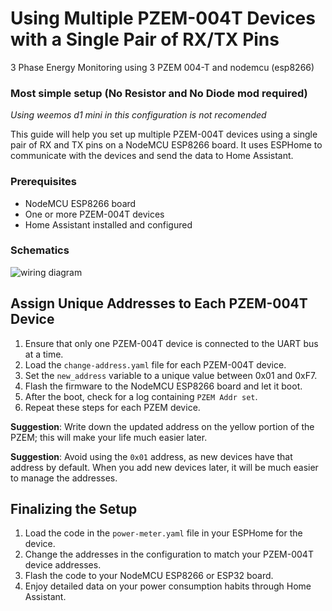 # Using Multiple PZEM-004T Devices with a Single Pair of RX/TX Pins
3 Phase Energy Monitoring using 3 PZEM 004-T and nodemcu (esp8266) 

### Most simple setup (No Resistor and No Diode mod required)

_Using weemos d1 mini in this configuration is not recomended_ 

This guide will help you set up multiple PZEM-004T devices using a single pair of RX and TX pins on a NodeMCU ESP8266 board. It uses ESPHome to communicate with the devices and send the data to Home Assistant.

### Prerequisites
* NodeMCU ESP8266 board
* One or more PZEM-004T devices
* Home Assistant installed and configured

### Schematics 
![wiring diagram](https://github.com/bnap00/PZEM-ESPHome/blob/main/pzem_bb.png)

## Assign Unique Addresses to Each PZEM-004T Device 

1. Ensure that only one PZEM-004T device is connected to the UART bus at a time.
2. Load the `change-address.yaml` file for each PZEM-004T device.
3. Set the `new_address` variable to a unique value between 0x01 and 0xF7.
4. Flash the firmware to the NodeMCU ESP8266 board and let it boot.
5. After the boot, check for a log containing `PZEM Addr set`.
6. Repeat these steps for each PZEM device.

**Suggestion**: Write down the updated address on the yellow portion of the PZEM; this will make your life much easier later.

**Suggestion**: Avoid using the `0x01` address, as new devices have that address by default. When you add new devices later, it will be much easier to manage the addresses.

## Finalizing the Setup

1. Load the code in the `power-meter.yaml` file in your ESPHome for the device.
2. Change the addresses in the configuration to match your PZEM-004T device addresses.
3. Flash the code to your NodeMCU ESP8266 or ESP32 board.
4. Enjoy detailed data on your power consumption habits through Home Assistant.

